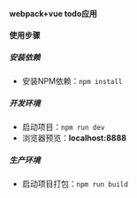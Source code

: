#### webpack+vue todo应用
#### 使用步骤

##### 安装依赖
- 安装NPM依赖：`npm install`


##### 开发环境
- 启动项目：`npm run dev`
- 浏览器预览：__localhost:8888__


##### 生产环境
- 启动项目打包：`npm run build`


